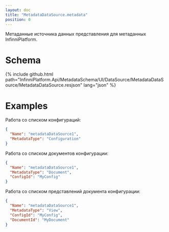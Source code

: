 ```yaml
---
layout: doc
title: "MetadataDataSource.metadata"
position: 0
---
```


Метаданные источника данных представления для метаданных InfinniPlatform.

# Schema

{% include github.html path="InfinniPlatform.Api/MetadataSchema/UI/DataSource/MetadataDataSource/MetadataDataSource.resjson" lang="json" %}

# Examples

Работа со списком конфигураций:

```json
{
  "Name": "metadataDataSource1",
  "MetadataType": "Configuration"
}
```

Работа со списком документов конфигурации:

```json
{
  "Name": "metadataDataSource1",
  "MetadataType": "Document",
  "ConfigId": "MyConfig"
}
```

Работа со списком представлений документа конфигурации:

```json
{
  "Name": "metadataDataSource1",
  "MetadataType": "View",
  "ConfigId": "MyConfig",
  "DocumentId": "MyDocument"
}
```
